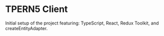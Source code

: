 # TPERN5 Client

Initial setup of the project featuring: TypeScript, React, Redux Toolkit, and createEntityAdapter.



